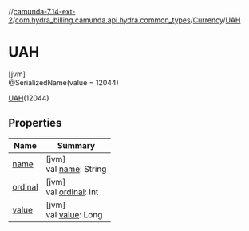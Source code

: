 //[camunda-7.14-ext-2](../../../../index.md)/[com.hydra_billing.camunda.api.hydra.common_types](../../index.md)/[Currency](../index.md)/[UAH](index.md)

# UAH

[jvm]\
@SerializedName(value = 12044)

[UAH](index.md)(12044)

## Properties

| Name | Summary |
|---|---|
| [name](name.md) | [jvm]<br>val [name](name.md): String |
| [ordinal](ordinal.md) | [jvm]<br>val [ordinal](ordinal.md): Int |
| [value](value.md) | [jvm]<br>val [value](value.md): Long |
